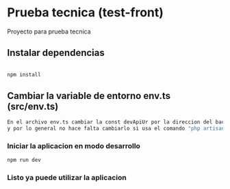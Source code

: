 # Prueba tecnica (test-front)

Proyecto para prueba tecnica

## Instalar dependencias
```bash

npm install
```

## Cambiar la variable de entorno env.ts (src/env.ts)
```bash
En el archivo env.ts cambiar la const devApiUr por la direccion del backend, por defento tiene "http://127.0.0.1:8000/api/"
y por lo general no hace falta cambiarlo si usa el comando "php artisan serve" pero puede modificarlo segun sus prefencia
```

### Iniciar la aplicacion en modo desarrollo
```bash
npm run dev
```

### Listo ya puede utilizar la aplicacion



